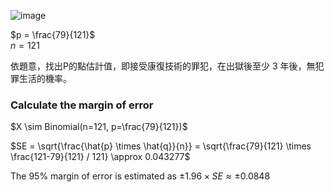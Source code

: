 ![image](https://github.com/user-attachments/assets/72ab792f-9be0-4e5b-a7c0-40f79d6e4d09)

$p = \frac{79}{121}$  
$n = 121$  

依題意，找出P的點估計值，即接受康復技術的罪犯，在出獄後至少 3 年後，無犯罪生活的機率。
### Calculate the margin of error

$X \sim Binomial(n=121, p=\frac{79}{121})$  

$SE = \sqrt{\frac{\hat{p} \times \hat{q}}{n}} = \sqrt{\frac{79}{121} \times \frac{121-79}{121} / 121} \approx 0.043277$

The 95% margin of error is estimated as $\pm 1.96 \times SE \approx \pm 0.0848$

